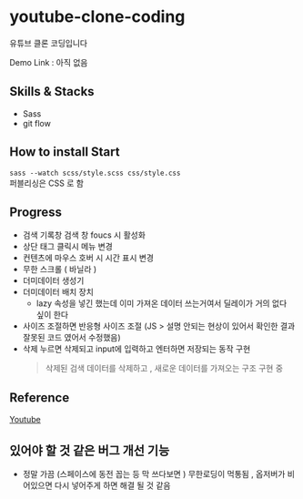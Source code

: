 # youtube-clone-coding

유튜브 클론 코딩입니다

Demo Link : 아직 없음

## Skills & Stacks

- Sass
- git flow

## How to install Start

`sass --watch scss/style.scss css/style.css`  
퍼블리싱은 CSS 로 함

## Progress

- 검색 기록창 검색 창 foucs 시 활성화
- 상단 태그 클릭시 메뉴 변경
- 컨텐츠에 마우스 호버 시 시간 표시 변경
- 무한 스크롤 ( 바닐라 )
- 더미데이터 생성기
- 더미데이터 배치 장치
  - lazy 속성을 넣긴 했는데 이미 가져온 데이터 쓰는거여서 딜레이가 거의 없다 싶이 한다
- 사이즈 조절하면 반응형 사이즈 조절 (JS > 설명 안되는 현상이 있어서 확인한 결과 잘못된 코드 였어서 수정했음)
- 삭제 누르면 삭제되고 input에 입력하고 엔터하면 저장되는 동작 구현
  > 삭제된 검색 데이터를 삭제하고 , 새로운 데이터를 가져오는 구조 구현 중

## Reference

[Youtube](https://www.youtube.com/?gl=KR)

## 있어야 할 것 같은 버그 개선 기능

- 정말 가끔 (스페이스에 동전 꼽는 등 막 쓰다보면 ) 무한로딩이 먹통됨 , 옵저버가 비어있으면 다시 넣어주게 하면 해결 될 것 같음
